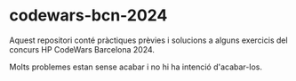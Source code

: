 # codewars-bcn-2024
Aquest repositori conté pràctiques prèvies i solucions a alguns exercicis del concurs HP CodeWars Barcelona 2024.

Molts problemes estan sense acabar i no hi ha intenció d'acabar-los.
